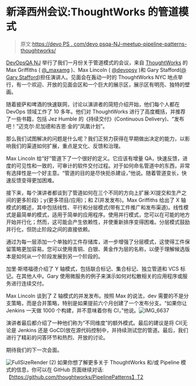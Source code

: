 # 新泽西州会议:ThoughtWorks 的管道模式

> 原文:[https://devo PS . com/devo psqa-NJ-meetup-pipeline-patterns-thoughtworks/](https://devops.com/devopsqa-nj-meetup-pipeline-patterns-thoughtworks/)

[DevOpsQA NJ](https://www.meetup.com/DevOpsandAutomationNJ/) 举行了我们一月份关于管道模式的会议，来自 [ThoughtWorks](https://www.thoughtworks.com/) 的 Max Griffiths ( [@_maxamg](https://twitter.com/_maxamg) )、Max Lincoln ( [@devopsy](https://twitter.com/devopsy) )和 Gary Stafford([@ Gary Stafford](https://twitter.com/garystafford))担任演讲人。见面会在轰动一时的 ThoughtWorks NYC 地点举行，有一个欢迎、开放的见面会区和一个巨大的展示区，展示区有明亮、独特的壁画。

随着披萨和啤酒的快速联网，讨论以演讲者的简短介绍开始，他们每个人都在 DevOps 领域工作了 10 多年。他们对 ThoughtWorks 进行了高度概括，并推荐了一些书籍，包括 Jez Humble 的《持续交付》(Continuous Delivery)、“发布吧！”迈克尔·尼加德和吉恩·金的“凤凰计划”。

那么我们试图解决的问题是什么呢？我们正努力获得在早期做出决定的能力，以影响我们的渠道如何扩展，重点是文化、反馈和治理。

Max Lincoln 给“好”管道下了一个很好的定义。它应该有增量 QA，快速反馈，进度的可见性和一致的，可审计的软件交付过程。对于如何命名管道中的东西，非常有选择性是一个好主意。“管道的目的是尽快扼杀建设，”他说。随着管道变长，快速反馈变得更加困难。

接下来，每个演讲者都谈到了管道如何在三个不同的方向上扩展:X(提交和生产之间的更多阶段)；y(更多项目/应用)；和 Z(并发发布)。Max Griffiths 给出了 X 轴模式的概述，其中包括线性、平行和分层模式(带有工件推广和发布渠道)。线性模式是最简单的模式，适用于简单的应用程序。使用并行模式，您可以在可能的地方开始并行化；然而，这可能会产生依赖性，并使重新排序变得困难。分层模式鼓励并行化，但防止阶段之间的直接依赖。

通过为每一层添加一个单独的工件存储库，进一步增强了分层模式，这使得工件保留策略更加容易。您可以使用青铜、白银、黄金作为层的名称，以便于理解候选版本是如何从一个阶段发展到另一个阶段的。

加里·斯塔福德介绍了 Y 轴模式，包括联合标记、集合标记、独立管道和 VCS 标记。在其他人中。Gary 使用微服务的例子来演示如何对松散相关的应用程序或服务进行连续交付。

Max Lincoln 谈到了 Z 轴模式的并发发布。按照 Max 的说法，dev 需要的不是分支策略，而是合并策略，特别是如果提前六个月创建了一个发布分支。“如果你让 Jenkins 一天做 1000 个构建，并不意味着你有 CI，”他说。![IMG_6637](../Images/29049bb47bea06c00a697ccbc2d7a0cd.png)

演讲者最后都介绍了一种他们称为“不同维度”的额外模式。最后的建议是将 CI(无论是 Jenkins 还是 GoCD)放在源代码控制中，并持续测试您的管道。最后，我们进行了精彩的问答环节和热烈、开放的讨论。

期待我们的下一次会面。

![FullSizeRender (2)](../Images/36aff1f3a551aa2355b5c272afdfc4dd.png)
如果你想了解更多关于 ThoughtWorks 和/或 Pipeline 模式的信息，你可以在 GitHub 页面继续对话:【https://github.com/thoughtworks/PipelinePatterns】T2